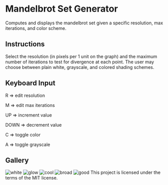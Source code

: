 # Mandelbrot Set Generator

Computes and displays the mandelbrot set given a specific resolution,
max iterations, and color scheme.

## Instructions

Select the resolution (in pixels per 1 unit on the graph) and the maximum number
of iterations to test for divergence at each point. The user may choose between
plain white, grayscale, and colored shading schemes.

## Keyboard Input

R => edit resolution

M => edit max iterations

UP => increment value

DOWN => decrement value

C => toggle color

A => toggle grayscale

## Gallery

![white](https://github.com/swarmalator/mandelbrot-set/blob/master/images/white.png)
![glow](https://github.com/swarmalator/mandelbrot-set/blob/master/images/glow.png)
![cool](https://github.com/swarmalator/mandelbrot-set/blob/master/images/cool.png)
![broad](https://github.com/swarmalator/mandelbrot-set/blob/master/images/broad.png)
![good](https://github.com/swarmalator/mandelbrot-set/blob/master/images/good.png)
This project is licensed under the terms of the MIT license.

